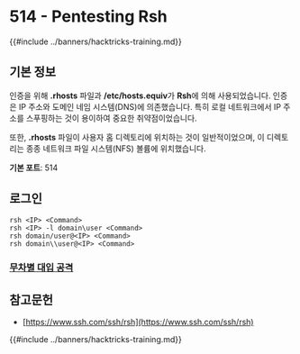 # 514 - Pentesting Rsh

{{#include ../banners/hacktricks-training.md}}

## 기본 정보

인증을 위해 **.rhosts** 파일과 **/etc/hosts.equiv**가 **Rsh**에 의해 사용되었습니다. 인증은 IP 주소와 도메인 네임 시스템(DNS)에 의존했습니다. 특히 로컬 네트워크에서 IP 주소를 스푸핑하는 것이 용이하여 중요한 취약점이었습니다.

또한, **.rhosts** 파일이 사용자 홈 디렉토리에 위치하는 것이 일반적이었으며, 이 디렉토리는 종종 네트워크 파일 시스템(NFS) 볼륨에 위치했습니다.

**기본 포트**: 514

## 로그인
```
rsh <IP> <Command>
rsh <IP> -l domain\user <Command>
rsh domain/user@<IP> <Command>
rsh domain\\user@<IP> <Command>
```
### [**무차별 대입 공격**](../generic-hacking/brute-force.md#rsh)

## 참고문헌

- [https://www.ssh.com/ssh/rsh](https://www.ssh.com/ssh/rsh)

{{#include ../banners/hacktricks-training.md}}
